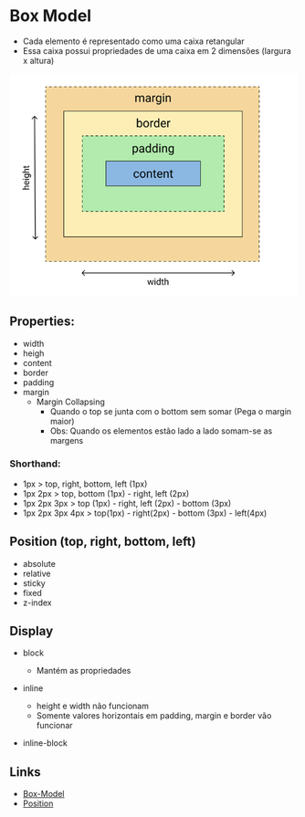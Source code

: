 # Box Model

- Cada elemento é representado como uma caixa retangular
- Essa caixa possui propriedades de uma caixa em 2 dimensões (largura x altura)

![box-model](./images/box-model.png)

## Properties:

- width
- heigh
- content
- border
- padding
- margin
  - Margin Collapsing
    - Quando o top se junta com o bottom sem somar (Pega o margin maior)
    - Obs: Quando os elementos estão lado a lado somam-se as margens

### Shorthand:

- 1px > top, right, bottom, left (1px)
- 1px 2px > top, bottom (1px) - right, left (2px)
- 1px 2px 3px > top (1px) - right, left (2px) - bottom (3px)
- 1px 2px 3px 4px > top(1px) - right(2px) - bottom (3px) - left(4px)

## Position (top, right, bottom, left)

- absolute
- relative
- sticky
- fixed
- z-index

## Display

- block

  - Mantém as propriedades

- inline

  - height e width não funcionam
  - Somente valores horizontais em padding, margin e border vão funcionar

- inline-block

## Links

- [Box-Model](https://developer.mozilla.org/en-US/docs/Learn/CSS/Building_blocks/The_box_model)
- [Position](https://developer.mozilla.org/en-US/docs/Web/CSS/position)
